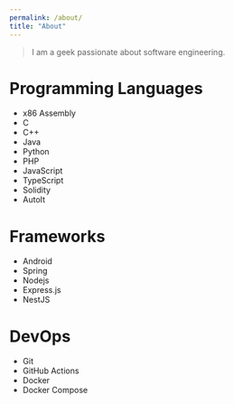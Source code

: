 ```yaml
---
permalink: /about/
title: "About"
---
```


> I am a geek passionate about software engineering.

# Programming Languages
- x86 Assembly
- C
- C++
- Java
- Python
- PHP
- JavaScript
- TypeScript
- Solidity
- AutoIt

# Frameworks
- Android
- Spring
- Nodejs
- Express.js
- NestJS

# DevOps
- Git
- GitHub Actions
- Docker
- Docker Compose